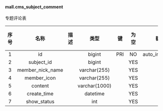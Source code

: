 #### mall.cms_subject_comment 
专题评论表

| 序号 | 名称 | 描述 | 类型 | 键 | 为空 | 额外 | 默认值 |
| :--: | :--: | :--: | :--: | :--: | :--: | :--: | :--: |
| 1 | id |  | bigint | PRI | NO | auto_increment |  |
| 2 | subject_id |  | bigint |  | YES |  |  |
| 3 | member_nick_name |  | varchar(255) |  | YES |  |  |
| 4 | member_icon |  | varchar(255) |  | YES |  |  |
| 5 | content |  | varchar(1000) |  | YES |  |  |
| 6 | create_time |  | datetime |  | YES |  |  |
| 7 | show_status |  | int |  | YES |  |  |
